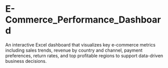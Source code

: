 # E-Commerce_Performance_Dashboard
An interactive Excel dashboard that visualizes key e-commerce metrics including sales trends, revenue by country and channel, payment preferences, return rates, and top profitable regions to support data-driven business decisions.
